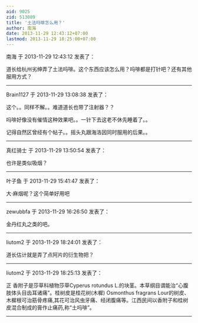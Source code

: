 ```yaml
---
aid: 9025
zid: 513089
title: '土法吗啡怎么用？'
author: 南海
date: 2013-11-29 12:43:12+07:00
lastmod: 2013-11-29 18:25:00+07:00
---
```


南海 于 2013-11-29 12:43:12 发表了：

道长给杭州劣绅弄了土法吗啡。这个东西应该怎么用？吗啡都是打针吧？还有其他服用方式？

---------

Brain1127 于 2013-11-29 13:08:38 发表了：

这个。。同样不解。。难道道长也带了注射器？？

吗啡好像没有催情这种效果吧。。一针下去这老不休先睡着了。。

记得自然区曾经有个帖子。。摇头丸跟海洛因同时服用的后果。。

---------

真红骑士 于 2013-11-29 13:50:54 发表了：

也许是类似吸烟？

---------

叶子鱼 于 2013-11-29 15:41:47 发表了：

大·麻烟呢？这个简单好用吧

---------

zewubbfa 于 2013-11-29 16:26:50 发表了：

金丹红丸之类的吧。

---------

liutom2 于 2013-11-29 18:24:01 发表了：

道长估计就是弄了点阿片的衍生物把？

---------

liutom2 于 2013-11-29 18:25:13 发表了：

正 香附子是莎草科植物莎草Cyperus rotundus L.的块茎。本草纲目谓能治“心腹肢体头目齿耳诸痛”。桂树皮是桂花树(木樨) Osmonthus fragrans Lour的树皮、木樨根可治筋骨疼痛,其花可治风虫牙痛、经闭腹痛等。江西民间以香附子和桂树皮混合制成的膏作止痛药,称“土吗啡”。

---------

